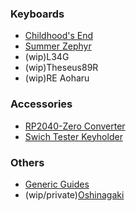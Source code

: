 ### Keyboards
- [Childhood's End](https://github.com/Cheena-gb/Childhood-s-End)
- [Summer Zephyr](https://github.com/Cheena-gb/Summer-Zephyr)
- (wip)L34G
- (wip)Theseus89R
- (wip)RE Aoharu

### Accessories
- [RP2040-Zero Converter](https://github.com/Cheena-gb/RP2040-Zero-Converter)
- [Swich Tester Keyholder](https://github.com/Cheena-gb/Switch-Tester-Keyholder)

### Others
- [Generic Guides](https://github.com/Cheena-gb/generic-guides)
- (wip/private)[Oshinagaki](https://github.com/Cheena-gb/oshinagaki)

